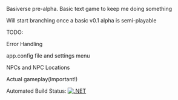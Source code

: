 Basiverse pre-alpha. Basic text game to keep me doing something

Will start branching once a basic v0.1 alpha is semi-playable


TODO:

Error Handling

app.config file and settings menu

NPCs and NPC Locations

Actual gameplay(Important!)




Automated Build Status:
[![.NET](https://github.com/Prophetofkirbo/Basiverse/actions/workflows/dotnet.yml/badge.svg)](https://github.com/Prophetofkirbo/Basiverse/actions/workflows/dotnet.yml)
